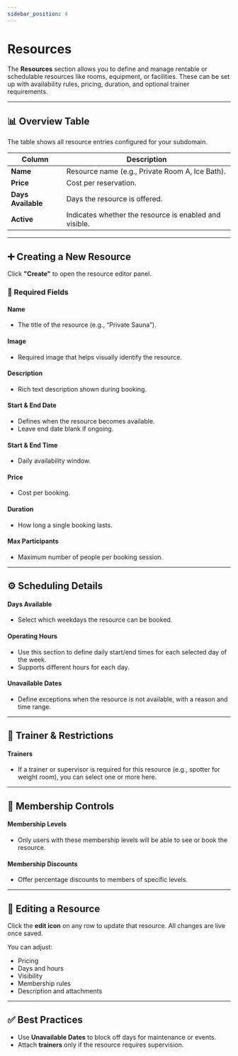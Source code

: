 ```yaml
---
sidebar_position: 4
---
```


# Resources

The **Resources** section allows you to define and manage rentable or schedulable resources like rooms, equipment, or facilities. These can be set up with availability rules, pricing, duration, and optional trainer requirements.

---

## 📊 Overview Table

The table shows all resource entries configured for your subdomain.

| Column            | Description |
|-------------------|-------------|
| **Name**          | Resource name (e.g., Private Room A, Ice Bath). |
| **Price**         | Cost per reservation. |
| **Days Available**| Days the resource is offered. |
| **Active**        | Indicates whether the resource is enabled and visible. |

---

## ➕ Creating a New Resource

Click **"Create"** to open the resource editor panel.

### 📅 Required Fields

#### **Name**
- The title of the resource (e.g., “Private Sauna”).

#### **Image**
- Required image that helps visually identify the resource.

#### **Description**
- Rich text description shown during booking.

#### **Start & End Date**
- Defines when the resource becomes available.
- Leave end date blank if ongoing.

#### **Start & End Time**
- Daily availability window.

#### **Price**
- Cost per booking.

#### **Duration**
- How long a single booking lasts.

#### **Max Participants**
- Maximum number of people per booking session.

---

## ⚙️ Scheduling Details

#### **Days Available**
- Select which weekdays the resource can be booked.

#### **Operating Hours**
- Use this section to define daily start/end times for each selected day of the week.
- Supports different hours for each day.

#### **Unavailable Dates**
- Define exceptions when the resource is not available, with a reason and time range.

---

## 👤 Trainer & Restrictions

#### **Trainers**
- If a trainer or supervisor is required for this resource (e.g., spotter for weight room), you can select one or more here.

---

## 💸 Membership Controls

#### **Membership Levels**
- Only users with these membership levels will be able to see or book the resource.

#### **Membership Discounts**
- Offer percentage discounts to members of specific levels.

---

## 📝 Editing a Resource

Click the **edit icon** on any row to update that resource. All changes are live once saved.

You can adjust:
- Pricing
- Days and hours
- Visibility
- Membership rules
- Description and attachments

---

## ✅ Best Practices

- Use **Unavailable Dates** to block off days for maintenance or events.
- Attach **trainers** only if the resource requires supervision.